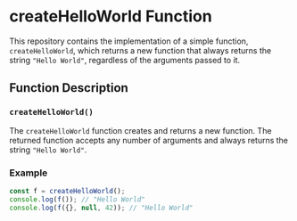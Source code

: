 # createHelloWorld Function

This repository contains the implementation of a simple function, `createHelloWorld`, which returns a new function that always returns the string `"Hello World"`, regardless of the arguments passed to it.

## Function Description

### `createHelloWorld()`

The `createHelloWorld` function creates and returns a new function. The returned function accepts any number of arguments and always returns the string `"Hello World"`.

### Example

```typescript
const f = createHelloWorld();
console.log(f()); // "Hello World"
console.log(f({}, null, 42)); // "Hello World"
